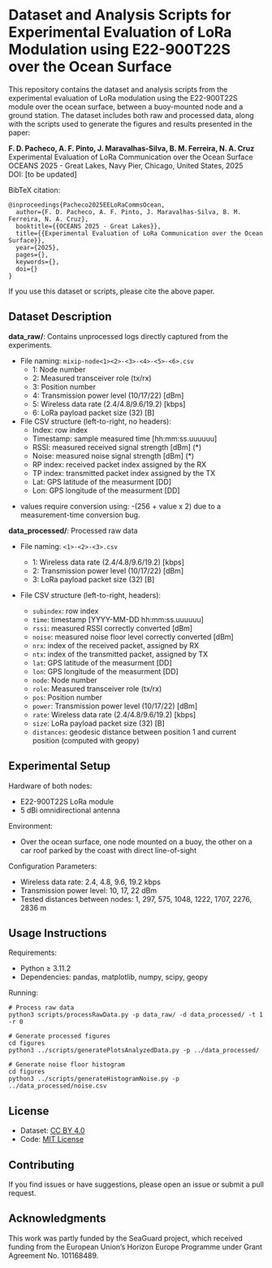 # Dataset and Analysis Scripts for Experimental Evaluation of LoRa Modulation using E22-900T22S over the Ocean Surface

This repository contains the dataset and analysis scripts from the experimental evaluation of LoRa modulation using the E22-900T22S module over the ocean surface, between a buoy-mounted node and a ground station.
The dataset includes both raw and processed data, along with the scripts used to generate the figures and results presented in the paper:

**F. D. Pacheco, A. F. Pinto, J. Maravalhas-Silva, B. M. Ferreira, N. A. Cruz** \
Experimental Evaluation of LoRa Communication over the Ocean Surface \
OCEANS 2025 - Great Lakes, Navy Pier, Chicago, United States, 2025 \
DOI: [to be updated] 

BibTeX citation:
```
@inproceedings{Pacheco2025EELoRaCommsOcean,
  author={F. D. Pacheco, A. F. Pinto, J. Maravalhas-Silva, B. M. Ferreira, N. A. Cruz},
  booktitle={{OCEANS 2025 - Great Lakes}}, 
  title={{Experimental Evaluation of LoRa Communication over the Ocean Surface}}, 
  year={2025},
  pages={},
  keywords={},
  doi={}
}
```

If you use this dataset or scripts, please cite the above paper.

## Dataset Description

**data_raw/**: Contains unprocessed logs directly captured from the experiments. 
- File naming: `mixip-node<1><2>-<3>-<4>-<5>-<6>.csv` 
  - 1: Node number 
  - 2: Measured transceiver role (tx/rx)
  - 3: Position number
  - 4: Transmission power level (10/17/22) [dBm]
  - 5: Wireless data rate (2.4/4.8/9.6/19.2) [kbps]
  - 6: LoRa payload packet size (32) [B]
- File CSV structure (left-to-right, no headers):
  - Index: row index
  - Timestamp: sample measured time [hh:mm:ss.uuuuuu]
  - RSSI: measured received signal strength [dBm] (*)
  - Noise: measured noise signal strength [dBm] (*)
  - RP index: received packet index assigned by the RX
  - TP index: transmitted packet index assigned by the TX
  - Lat: GPS latitude of the measurment [DD]
  - Lon: GPS longitude of the measurment [DD]

* values require conversion using: -(256 + value x 2) due to a measurement-time conversion bug.
    
**data_processed/**: Processed raw data 
- File naming: `<1>-<2>-<3>.csv`
  - 1: Wireless data rate (2.4/4.8/9.6/19.2) [kbps] 
  - 2: Transmission power level (10/17/22) [dBm]
  - 3: LoRa payload packet size (32) [B]
    
- File CSV structure (left-to-right, headers):
  - `subindex`: row index
  - `time`: timestamp [YYYY-MM-DD hh:mm:ss.uuuuuu]
  - `rssi`: measured RSSI correctly converted [dBm]
  - `noise`: measured noise floor level correctly converted [dBm]
  - `nrx`: index of the received packet, assigned by RX
  - `ntx`: index of the transmitted packet, assigned by TX
  - `lat`: GPS latitude of the measurment [DD]
  - `lon`: GPS longitude of the measurment [DD]
  - `node`: Node number
  - `role`: Measured transceiver role (tx/rx)
  - `pos`: Position number
  - `power`: Transmission power level (10/17/22) [dBm]
  - `rate`: Wireless data rate (2.4/4.8/9.6/19.2) [kbps] 
  - `size`: LoRa payload packet size (32) [B]
  - `distances`: geodesic distance between position 1 and current position (computed with geopy)

## Experimental Setup

Hardware of both nodes:
  - E22-900T22S LoRa module
  - 5 dBi omnidirectional antenna

Environment:
  - Over the ocean surface, one node mounted on a buoy, the other on a car roof parked by the coast with direct line-of-sight

Configuration Parameters:
  - Wireless data rate: 2.4, 4.8, 9.6, 19.2 kbps
  - Transmission power level: 10, 17, 22 dBm
  - Tested distances between nodes: 1, 297, 575, 1048, 1222, 1707, 2276, 2836 m

## Usage Instructions

Requirements:
  - Python ≥ 3.11.2
  - Dependencies: pandas, matplotlib, numpy, scipy, geopy

Running:
```
# Process raw data
python3 scripts/processRawData.py -p data_raw/ -d data_processed/ -t 1 -r 0

# Generate processed figures
cd figures
python3 ../scripts/generatePlotsAnalyzedData.py -p ../data_processed/

# Generate noise floor histogram
cd figures
python3 ../scripts/generateHistogramNoise.py -p ../data_processed/noise.csv
```

## License
- Dataset: [CC BY 4.0](https://creativecommons.org/licenses/by/4.0/deed.en)
- Code: [MIT License](https://opensource.org/license/mit)

## Contributing
If you find issues or have suggestions, please open an issue or submit a pull request.

## Acknowledgments
This work was partly funded by the SeaGuard project, which received funding from the European Union’s Horizon Europe Programme under Grant Agreement No. 101168489.

